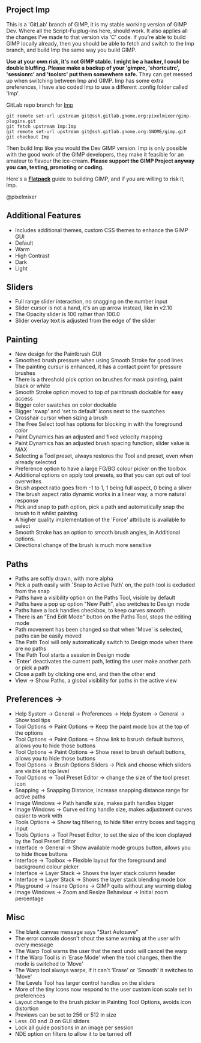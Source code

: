 ## Project Imp 

This is a 'GitLab' branch of GIMP, it is my stable working version of GIMP Dev. Where all the Script-Fu plug-ins here, should work. It also applies all the changes I've made to that version via 'C' code. If you're able to build GIMP locally already, then you should be able to fetch and switch to the Imp branch, and build Imp the same way you build GIMP. 

**Use at your own risk, it's not GIMP stable. I might be a hacker, I could be double bluffing.
Please make a backup of your 'gimprc, 'shortcutrc', 'sessionrc' and 'toolsrc' put them somewhere safe.** They can get messed up when switching between Imp and GIMP. Imp has some extra preferences, I have also coded Imp to use a different .config folder called 'Imp'.

GitLab repo branch for [Imp](https://gitlab.gnome.org/pixelmixer/gimp-plugins/-/tree/Imp?ref_type=heads)

```
git remote set-url upstream git@ssh.gitlab.gnome.org:pixelmixer/gimp-plugins.git
git fetch upstream Imp:Imp
git remote set-url upstream git@ssh.gitlab.gnome.org:GNOME/gimp.git
git checkout Imp
```

Then build Imp like you would the Dev GIMP version. Imp is only possible with the good work of the GIMP developers, they make it feasible for an amateur to flavour the ice-cream. **Please support the GIMP Project anyway you can, testing, promoting or coding.** 

Here's a [**Flatpack**](https://github.com/script-fu/Imp) guide to building GIMP, and if you are willing to risk it, Imp. 


@pixelmixer

## Additional Features
- Includes additional themes, custom CSS themes to enhance the GIMP GUI
- Default
- Warm
- High Contrast
- Dark
- Light

## Sliders
- Full range slider interaction, no snagging on the number input
- Slider cursor is not a hand, it's an up arrow instead, like in v2.10
- The Opacity slider is 100 rather than 100.0
- Slider overlay text is adjusted from the edge of the slider

## Painting
- New design for the Paintbrush GUI
- Smoothed brush pressure when using Smooth Stroke for good lines
- The painting cursur is enhanced, it has a contact point for pressure brushes
- There is a threshold pick option on brushes for mask painting, paint black or white
- Smooth Stroke option moved to top of paintbrush dockable for easy access
- Bigger color swatches on color dockable
- Bigger 'swap' and 'set to default' icons next to the swatches
- Crosshair cursor when sizing a brush
- The Free Select tool has options for blocking in with the foreground color
- Paint Dynamics has an adjusted and fixed velocity mapping
- Paint Dynamics has an adjusted brush spacing function, slider value is MAX
- Selecting a Tool preset, always restores the Tool and preset, even when already selected
- Preference option to have a large FG/BG colour picker on the toolbox
- Additional options on apply tool presets, so that you can opt out of tool overwrites 
- Brush aspect ratio goes from -1 to 1, 1 being full aspect, 0 being a sliver
- The brush aspect ratio dynamic works in a linear way, a more natural response
- Pick and snap to path option, pick a path and automatically snap the brush to it whilst painting
- A higher quality implementation of the 'Force' attribute is available to select 
- Smooth Stroke has an option to smooth brush angles, in Additional options.
- Directional change of the brush is much more sensitive

## Paths
- Paths are softly drawn, with more alpha
- Pick a path easily with 'Snap to Active Path' on, the path tool is excluded from the snap
- Paths have a visibility option on the Paths Tool, visible by default
- Paths have a pop up option "New Path", also switches to Design mode
- Paths have a lock handles checkbox, to keep curves smooth
- There is an "End Edit Mode" button on the Paths Tool, stops the editing mode
- Path movement has been changed so that when 'Move' is selected, paths can be easily moved
- The Path Tool will only automatically switch to Design mode when there are no paths
- The Path Tool starts a session in Design mode
- 'Enter' deactivates the current path, letting the user make another path or pick a path
- Close a path by clicking one end, and then the other end
- View -> Show Paths, a global visibliity for paths in the active view

## Preferences ->
- Help System -> General -> Preferences -> Help System -> General -> Show tool tips
- Tool Options -> Paint Options -> Keep the paint mode box at the top of the options
- Tool Options -> Paint Options -> Show link to bsrush default buttons, allows you to hide those buttons
- Tool Options -> Paint Options -> Show reset to brush default buttons, allows you to hide those buttons
- Tool Options -> Brush Options Sliders -> Pick and choose which sliders are visible at top level
- Tool Options -> Tool Preset Editor -> change the size of the tool preset icon
- Snapping -> Snapping Distance, increase snapping distance range for active paths 
- Image Windows -> Path handle size, makes path handles bigger
- Image Windows -> Curve editing handle size, makes adjustment curves easier to work with
- Tools Options -> Show tag filtering, to hide filter entry boxes and tagging input
- Tools Options -> Tool Preset Editor, to set the size of the icon displayed by the Tool Preset Editor
- Interface -> General -> Show available mode groups button, allows you to hide those buttons
- Interface -> Toolbox -> Flexible layout for the foreground and background colour picker
- Interface -> Layer Stack -> Shows the layer stack column header
- Interface -> Layer Stack -> Shows the layer stack blending mode box
- Playground -> Insane Options -> GIMP quits without any warning dialog
- Image Windows -> Zoom and Resize Behaviour -> Initial zoom percentage

## Misc
- The blank canvas message says "Start Autosave"
- The error console doesn't shout the same warning at the user with every message
- The Warp Tool warns the user that the next undo will cancel the warp 
- If the Warp Tool is in 'Erase Mode' when the tool changes, then the mode is switched to 'Move'
- The Warp tool always warps, if it can't 'Erase' or 'Smooth' it switches to 'Move'
- The Levels Tool has larger control handles on the sliders
- More of the tiny icons now respond to the user custom icon scale set in preferences
- Layout change to the brush picker in Painting Tool Options, avoids icon distortion
- Previews can be set to 256 or 512 in size
- Less .00 and .0 on GUI sliders
- Lock all guide positions in an image per session
- NDE option on filters to allow it to be turned off
